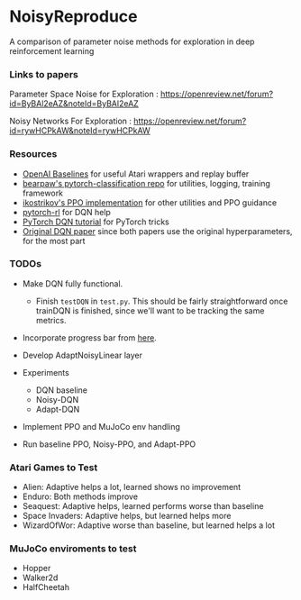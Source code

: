 # NoisyReproduce
A comparison of parameter noise methods for exploration in deep reinforcement learning


### Links to papers
Parameter Space Noise for Exploration : https://openreview.net/forum?id=ByBAl2eAZ&noteId=ByBAl2eAZ

Noisy Networks For Exploration : https://openreview.net/forum?id=rywHCPkAW&noteId=rywHCPkAW


### Resources
- [OpenAI Baselines](https://github.com/openai/baselines) for useful Atari wrappers and replay buffer
- [bearpaw's pytorch-classification repo](https://github.com/bearpaw/pytorch-classification) for utilities, logging, training framework
- [ikostrikov's PPO implementation](https://github.com/ikostrikov/pytorch-a2c-ppo-acktr) for other utilities and PPO guidance
- [pytorch-rl](https://github.com/jingweiz/pytorch-rl) for DQN help
- [PyTorch DQN tutorial](http://pytorch.org/tutorials/intermediate/reinforcement_q_learning.html) for PyTorch tricks
- [Original DQN paper](https://storage.googleapis.com/deepmind-media/dqn/DQNNaturePaper.pdf) since both papers use the original hyperparameters, for the most part


### TODOs
- Make DQN fully functional.
  - Finish `testDQN` in `test.py`.  This should be fairly straightforward once trainDQN is finished, since we'll want to be tracking the same metrics.
- Incorporate progress bar from [here](https://github.com/verigak/progress).
- Develop AdaptNoisyLinear layer
- Experiments
  - DQN baseline
  - Noisy-DQN
  - Adapt-DQN
  
- Implement PPO and MuJoCo env handling
- Run baseline PPO, Noisy-PPO, and Adapt-PPO


### Atari Games to Test
- Alien: Adaptive helps a lot, learned shows no improvement
- Enduro: Both methods improve
- Seaquest: Adaptive helps, learned performs worse than baseline
- Space Invaders: Adaptive helps, but learned helps more
- WizardOfWor: Adaptive worse than baseline, but learned helps a lot


### MuJoCo enviroments to test
- Hopper
- Walker2d
- HalfCheetah
